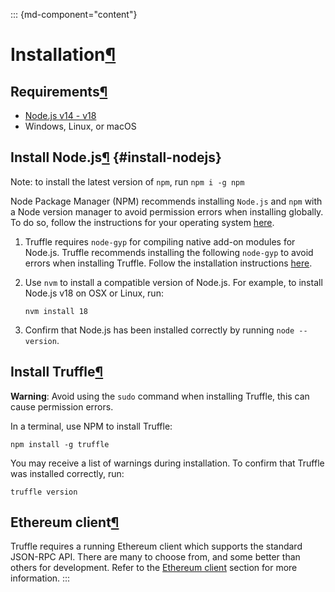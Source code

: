 <div>

::: {md-component="content"}
# Installation[¶](#installation "Permanent link")

## Requirements[¶](#requirements "Permanent link")

-   [Node.js v14 - v18](#install-nodejs)
-   Windows, Linux, or macOS

## Install Node.js[¶](#install-nodejs "Permanent link") {#install-nodejs}

Note: to install the latest version of `npm`, run `npm i -g npm`

Node Package Manager (NPM) recommends installing `Node.js` and `npm`
with a Node version manager to avoid permission errors when installing
globally. To do so, follow the instructions for your operating system
[here](https://docs.npmjs.com/downloading-and-installing-node-js-and-npm#using-a-node-version-manager-to-install-nodejs-and-npm).

1.  Truffle requires `node-gyp` for compiling native add-on modules for
    Node.js. Truffle recommends installing the following `node-gyp` to
    avoid errors when installing Truffle. Follow the installation
    instructions
    [here](https://github.com/nodejs/node-gyp#installation).

2.  Use `nvm` to install a compatible version of Node.js. For example,
    to install Node.js v18 on OSX or Linux, run:

    <div>

        nvm install 18

    </div>

3.  Confirm that Node.js has been installed correctly by running
    `node --version`.

## Install Truffle[¶](#install-truffle "Permanent link")

**Warning**: Avoid using the `sudo` command when installing Truffle,
this can cause permission errors.

In a terminal, use NPM to install Truffle:

<div>

    npm install -g truffle

</div>

You may receive a list of warnings during installation. To confirm that
Truffle was installed correctly, run:

<div>

    truffle version

</div>

## Ethereum client[¶](#ethereum-client "Permanent link")

Truffle requires a running Ethereum client which supports the standard
JSON-RPC API. There are many to choose from, and some better than others
for development. Refer to the [Ethereum
client](../../concepts/ethereum-client-types/) section for more
information.
:::

</div>
